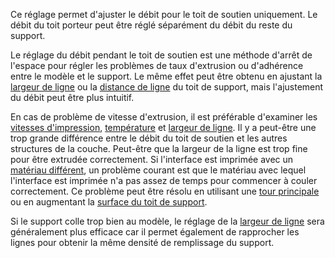 Ce réglage permet d'ajuster le débit pour le toit de soutien uniquement. Le débit du toit porteur peut être réglé séparément du débit du reste du support.

Le réglage du débit pendant le toit de soutien est une méthode d'arrêt de l'espace pour régler les problèmes de taux d'extrusion ou d'adhérence entre le modèle et le support. Le même effet peut être obtenu en ajustant la [largeur de ligne](../resolution/support_roof_line_width.md) ou la [distance de ligne](../support/support_roof_line_distance.md) du toit de support, mais l'ajustement du débit peut être plus intuitif.

En cas de problème de vitesse d'extrusion, il est préférable d'examiner les [vitesses d'impression](../speed/speed_support_roof.md), [température](material_print_temperature.md) et [largeur de ligne](../resolution/support_roof_line_width.md). Il y a peut-être une trop grande différence entre le débit du toit de soutien et les autres structures de la couche. Peut-être que la largeur de la ligne est trop fine pour être extrudée correctement. Si l'interface est imprimée avec un [matériau différent](../support/support_interface_extruder_nr.md), un problème courant est que le matériau avec lequel l'interface est imprimée n'a pas assez de temps pour commencer à couler correctement. Ce problème peut être résolu en utilisant une [tour principale](../dual/prime_tower_enable.md) ou en augmentant la [surface du toit de support](../support/support_roof_offset.md).

Si le support colle trop bien au modèle, le réglage de la [largeur de ligne](../resolution/support_roof_line_width.md) sera généralement plus efficace car il permet également de rapprocher les lignes pour obtenir la même densité de remplissage du support.
